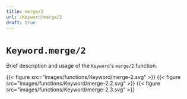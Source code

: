 ```yaml
---
title: merge/2
url: /Keyword/merge/2
draft: true
---
```


# `Keyword.merge/2`
Brief description and usage of the `Keyword`'s `merge/2` function.

{{< figure src="images/functions/Keyword/merge-2.svg" >}}
{{< figure src="images/functions/Keyword/merge-2.2.svg" >}}
{{< figure src="images/functions/Keyword/merge-2.3.svg" >}}
